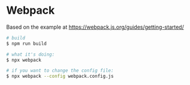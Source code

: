 Webpack
=======

Based on the example at https://webpack.js.org/guides/getting-started/

```sh
# build
$ npm run build

# what it's doing:
$ npx webpack

# if you want to change the config file:
$ npx webpack --config webpack.config.js
```
